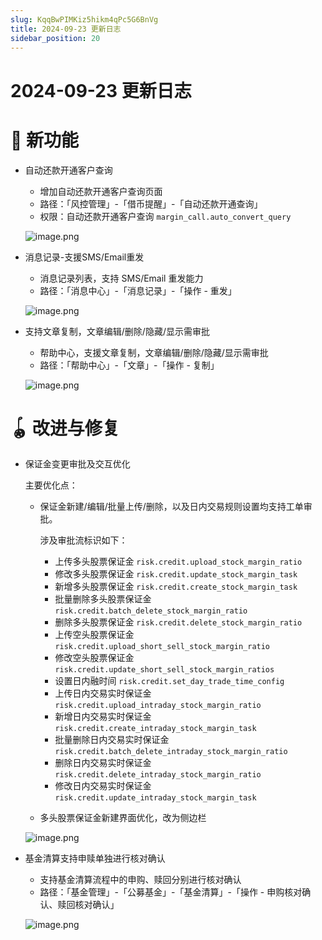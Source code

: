 ```yaml
---
slug: KqqBwPIMKiz5hikm4qPc5G6BnVg
title: 2024-09-23 更新日志
sidebar_position: 20
---
```



# 2024-09-23 更新日志


# 🎉 新功能

- 自动还款开通客户查询
    - 增加自动还款开通客户查询页面
    - 路径：「风控管理」-「借币提醒」-「自动还款开通查询」
    - 权限：自动还款开通客户查询 `margin_call.auto_convert_query`

    ![image.png](/assets/822e9d60aca24992727a4d16c1f940ca.png)

- 消息记录-支援SMS/Email重发
    - 消息记录列表，支持 SMS/Email 重发能力
    - 路径：「消息中心」-「消息记录」-「操作 - 重发」

    ![image.png](/assets/c7cb0bf5986a30169856d98c72023311.png)

- 支持文章复制，文章编辑/删除/隐藏/显示需审批
    - 帮助中心，支援文章复制，文章编辑/删除/隐藏/显示需审批
    - 路径：「帮助中心」-「文章」-「操作 - 复制」

    ![image.png](/assets/a3ac5951b4f6f1561024264596981422.png)


# 🪀 改进与修复

- 保证金变更审批及交互优化

    主要优化点：

    - 保证金新建/编辑/批量上传/删除，以及日内交易规则设置均支持工单审批。

        涉及审批流标识如下：

        - 上传多头股票保证金 `risk.credit.upload_stock_margin_ratio`
        - 修改多头股票保证金 `risk.credit.update_stock_margin_task`
        - 新增多头股票保证金 `risk.credit.create_stock_margin_task`
        - 批量删除多头股票保证金 `risk.credit.batch_delete_stock_margin_ratio`
        - 删除多头股票保证金 `risk.credit.delete_stock_margin_ratio`
        - 上传空头股票保证金 `risk.credit.upload_short_sell_stock_margin_ratio`
        - 修改空头股票保证金 `risk.credit.update_short_sell_stock_margin_ratios`
        - 设置日内融时间 `risk.credit.set_day_trade_time_config`
        - 上传日内交易实时保证金 `risk.credit.upload_intraday_stock_margin_ratio`
        - 新增日内交易实时保证金 `risk.credit.create_intraday_stock_margin_task`
        - 批量删除日内交易实时保证金 `risk.credit.batch_delete_intraday_stock_margin_ratio`
        - 删除日内交易实时保证金 `risk.credit.delete_intraday_stock_margin_ratio`
        - 修改日内交易实时保证金 `risk.credit.update_intraday_stock_margin_task`
    - 多头股票保证金新建界面优化，改为侧边栏

    ![image.png](/assets/71ae2e5f59417b1ad6e6a3d811694c06.png)

- 基金清算支持申赎单独进行核对确认
    - 支持基金清算流程中的申购、赎回分别进行核对确认
    - 路径：「基金管理」-「公募基金」-「基金清算」-「操作 - 申购核对确认、赎回核对确认」

    ![image.png](/assets/e2c94547abf1642e4f6e5dd9041f7908.png)

